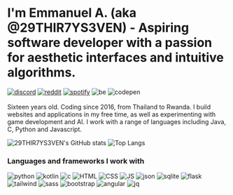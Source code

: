 # I'm Emmanuel A. (aka @29THIR7YS3VEN) - Aspiring software developer with a passion for aesthetic interfaces and intuitive algorithms.
[![discord](https://img.shields.io/badge/Discord-5865F2?style=for-the-badge&logo=discord&logoColor=white)](https://discord.com/users/875406358122463302)
[![reddit](https://img.shields.io/badge/Reddit-FF4500?style=for-the-badge&logo=reddit&logoColor=white)](https://www.reddit.com/user/THIR7YS3VEN/)
[![spotify](https://img.shields.io/badge/Spotify-1ED760?&style=for-the-badge&logo=spotify&logoColor=white)](https://open.spotify.com/user/tjexz51m9ukvkdqwgyc9t1sgw?si=229ef8801561441e)
![be](https://img.shields.io/badge/-Behance-blue?style=for-the-badge&logo=behance&logoColor=white)
![codepen](https://img.shields.io/badge/Codepen-000000?style=for-the-badge&logo=codepen&logoColor=white)
<br><br>
Sixteen years old. Coding since 2016, from Thailand to Rwanda. I build websites and applications in my free time, as well as experimenting with game development and AI. I work with a range of languages including Java, C, Python and Javascript.

![29THIR7YS3VEN's GitHub stats](https://github-readme-stats.vercel.app/api?username=29thir7ys3ven&show_icons=true&theme=transparent)
![Top Langs](https://github-readme-stats.vercel.app/api/top-langs/?username=29thir7ys3ven&layout=compact&theme=transparent)

### Languages and frameworks I work with
![python](https://img.shields.io/badge/Python-FFD43B?style=for-the-badge&logo=python&logoColor=blue)
![kotlin](https://img.shields.io/badge/Kotlin-0095D5?&style=for-the-badge&logo=kotlin&logoColor=white)
![c](https://img.shields.io/badge/C-00599C?style=for-the-badge&logo=c&logoColor=white)
![HTML](https://img.shields.io/badge/HTML5-E34F26?style=for-the-badge&logo=html5&logoColor=white)
![CSS](https://img.shields.io/badge/CSS3-1572B6?style=for-the-badge&logo=css3&logoColor=white)
![JS](https://img.shields.io/badge/JavaScript-323330?style=for-the-badge&logo=javascript&logoColor=F7DF1E)
![json](https://img.shields.io/badge/json-5E5C5C?style=for-the-badge&logo=json&logoColor=white)
![sqlite](https://img.shields.io/badge/SQLite-07405E?style=for-the-badge&logo=sqlite&logoColor=white)
![flask](https://img.shields.io/badge/Flask-000000?style=for-the-badge&logo=flask&logoColor=white)
![tailwind](https://img.shields.io/badge/Tailwind_CSS-38B2AC?style=for-the-badge&logo=tailwind-css&logoColor=white)
![sass](https://img.shields.io/badge/Sass-CC6699?style=for-the-badge&logo=sass&logoColor=white)
![bootstrap](https://img.shields.io/badge/Bootstrap-563D7C?style=for-the-badge&logo=bootstrap&logoColor=white)
![angular](https://img.shields.io/badge/Angular-DD0031?style=for-the-badge&logo=angular&logoColor=white)
![jq](https://img.shields.io/badge/jQuery-0769AD?style=for-the-badge&logo=jquery&logoColor=white)
<!---
29THIR7YS3VEN/29THIR7YS3VEN is a ✨ special ✨ repository because its `README.md` (this file) appears on your GitHub profile.
You can click the Preview link to take a look at your changes.
--->
